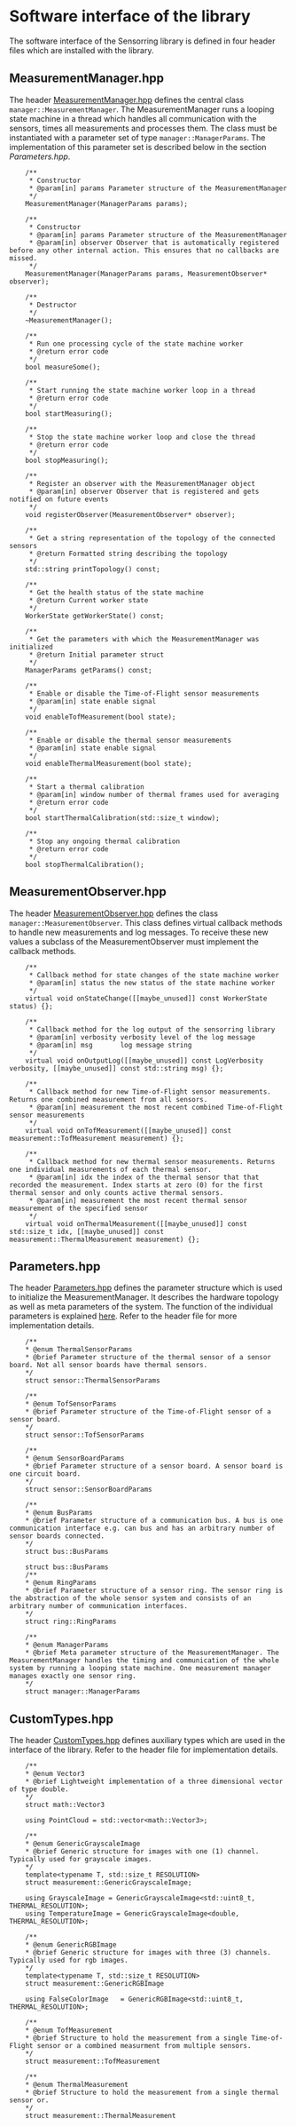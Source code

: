 # Software interface of the library

The software interface of the Sensorring library is defined in four header files which are installed with the library.

## MeasurementManager.hpp
The header [MeasurementManager.hpp](../include/sensorring/MeasurementManager.hpp) defines the central class `manager::MeasurementManager`. The MeasurementManager runs a looping state machine in a thread which handles all communication with the sensors, times all measurements and processes them. The class must be instantiated with a parameter set of type `manager::ManagerParams`. The implementation of this parameter set is described below in the section *Parameters.hpp*.

```
    /**
     * Constructor
     * @param[in] params Parameter structure of the MeasurementManager
     */
    MeasurementManager(ManagerParams params);
```

```
    /**
     * Constructor
     * @param[in] params Parameter structure of the MeasurementManager
     * @param[in] observer Observer that is automatically registered before any other internal action. This ensures that no callbacks are missed.
     */
    MeasurementManager(ManagerParams params, MeasurementObserver* observer);
```

```
    /**
     * Destructor
     */
    ~MeasurementManager();
```

``` 
    /**
     * Run one processing cycle of the state machine worker
     * @return error code
     */
    bool measureSome();
```

```
    /**
     * Start running the state machine worker loop in a thread
     * @return error code
     */
    bool startMeasuring();
```

```
    /**
     * Stop the state machine worker loop and close the thread
     * @return error code
     */
    bool stopMeasuring();
```

```
    /**
     * Register an observer with the MeasurementManager object
     * @param[in] observer Observer that is registered and gets notified on future events
     */
    void registerObserver(MeasurementObserver* observer);
```

``` 
    /**
     * Get a string representation of the topology of the connected sensors
     * @return Formatted string describing the topology
     */
    std::string printTopology() const;
```

```
    /**
     * Get the health status of the state machine
     * @return Current worker state
     */
    WorkerState getWorkerState() const;
```

```
    /**
     * Get the parameters with which the MeasurementManager was initialized
     * @return Initial parameter struct
     */
    ManagerParams getParams() const;
```

```
    /**
     * Enable or disable the Time-of-Flight sensor measurements
     * @param[in] state enable signal
     */
    void enableTofMeasurement(bool state);
```

```
    /**
     * Enable or disable the thermal sensor measurements
     * @param[in] state enable signal
     */
    void enableThermalMeasurement(bool state);
```

```
    /**
     * Start a thermal calibration
     * @param[in] window number of thermal frames used for averaging
     * @return error code
     */
    bool startThermalCalibration(std::size_t window);
```

```
    /**
     * Stop any ongoing thermal calibration
     * @return error code
     */
    bool stopThermalCalibration();
```


## MeasurementObserver.hpp
The header [MeasurementObserver.hpp](../include/sensorring/MeasurementObserver.hpp) defines the class `manager::MeasurementObserver`. This class defines virtual callback methods to handle new measurements and log messages. To receive these new values a subclass of the MeasurementObserver must implement the callback methods.

```
    /**
     * Callback method for state changes of the state machine worker
     * @param[in] status the new status of the state machine worker
     */
    virtual void onStateChange([[maybe_unused]] const WorkerState status) {};
```

```
    /**
     * Callback method for the log output of the sensorring library
     * @param[in] verbosity verbosity level of the log message
     * @param[in] msg       log message string
     */
    virtual void onOutputLog([[maybe_unused]] const LogVerbosity verbosity, [[maybe_unused]] const std::string msg) {};
```

```
    /**
     * Callback method for new Time-of-Flight sensor measurements. Returns one combined measurement from all sensors.
     * @param[in] measurement the most recent combined Time-of-Flight sensor measurements
     */
    virtual void onTofMeasurement([[maybe_unused]] const measurement::TofMeasurement measurement) {};
```

```
    /**
     * Callback method for new thermal sensor measurements. Returns one individual measurements of each thermal sensor.
     * @param[in] idx the index of the thermal sensor that that recorded the measurement. Index starts at zero (0) for the first thermal sensor and only counts active thermal sensors.
     * @param[in] measurement the most recent thermal sensor measurement of the specified sensor
     */
    virtual void onThermalMeasurement([[maybe_unused]] const std::size_t idx, [[maybe_unused]] const measurement::ThermalMeasurement measurement) {};
```

## Parameters.hpp
The header [Parameters.hpp](../include/sensorring/types/Parameters.hpp) defines the parameter structure which is used to initialize the MeasurementManager. It describes the hardware topology as well as meta parameters of the system. The function of the individual parameters is explained [here](parameters.md). Refer to the header file for more implementation details.

```
    /**
    * @enum ThermalSensorParams
    * @brief Parameter structure of the thermal sensor of a sensor board. Not all sensor boards have thermal sensors.
    */
    struct sensor::ThermalSensorParams
```

```
    /**
    * @enum TofSensorParams
    * @brief Parameter structure of the Time-of-Flight sensor of a sensor board.
    */
    struct sensor::TofSensorParams
```

```
    /**
    * @enum SensorBoardParams
    * @brief Parameter structure of a sensor board. A sensor board is one circuit board.
    */
    struct sensor::SensorBoardParams
```

```
    /**
    * @enum BusParams
    * @brief Parameter structure of a communication bus. A bus is one communication interface e.g. can bus and has an arbitrary number of sensor boards connected.
    */
    struct bus::BusParams
```

```
    struct bus::BusParams
    /**
    * @enum RingParams
    * @brief Parameter structure of a sensor ring. The sensor ring is the abstraction of the whole sensor system and consists of an arbitrary number of communication interfaces.
    */
    struct ring::RingParams
```

```
    /**
    * @enum ManagerParams
    * @brief Meta parameter structure of the MeasurementManager. The MeasurementManager handles the timing and communication of the whole system by running a looping state machine. One measurement manager manages exactly one sensor ring.
    */
    struct manager::ManagerParams
```


## CustomTypes.hpp
The header [CustomTypes.hpp](../include/sensorring/types/install_types/CustomTypes.hpp) defines auxiliary types which are used in the interface of the library. Refer to the header file for implementation details.

```
    /**
    * @enum Vector3
    * @brief Lightweight implementation of a three dimensional vector of type double.
    */
    struct math::Vector3
    
    using PointCloud = std::vector<math::Vector3>;
```

```
    /**
    * @enum GenericGrayscaleImage
    * @brief Generic structure for images with one (1) channel. Typically used for grayscale images.
    */
    template<typename T, std::size_t RESOLUTION>
    struct measurement::GenericGrayscaleImage;

    using GrayscaleImage = GenericGrayscaleImage<std::uint8_t, THERMAL_RESOLUTION>;
    using TemperatureImage = GenericGrayscaleImage<double, THERMAL_RESOLUTION>;
```

```
    /**
    * @enum GenericRGBImage
    * @brief Generic structure for images with three (3) channels. Typically used for rgb images.
    */
    template<typename T, std::size_t RESOLUTION>
    struct measurement::GenericRGBImage

    using FalseColorImage	= GenericRGBImage<std::uint8_t, THERMAL_RESOLUTION>;
```

```
    /**
    * @enum TofMeasurement
    * @brief Structure to hold the measurement from a single Time-of-Flight sensor or a combined measurment from multiple sensors.
    */
    struct measurement::TofMeasurement
```

```
    /**
    * @enum ThermalMeasurement
    * @brief Structure to hold the measurement from a single thermal sensor or.
    */
    struct measurement::ThermalMeasurement
```